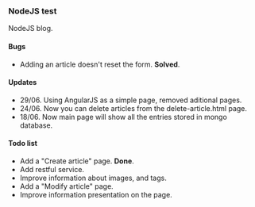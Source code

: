 ### NodeJS test

NodeJS blog.

#### Bugs

* Adding an article doesn't reset the form. **Solved**.

#### Updates

* 29/06. Using AngularJS as a simple page, removed aditional pages. 
* 24/06. Now you can delete articles from the delete-article.html page.
* 18/06. Now main page will show all the entries stored in mongo database.

#### Todo list

* Add a "Create article" page. **Done**.
* Add restful service.
* Improve information about images, and tags.
* Add a "Modify article" page.
* Improve information presentation on the page.
